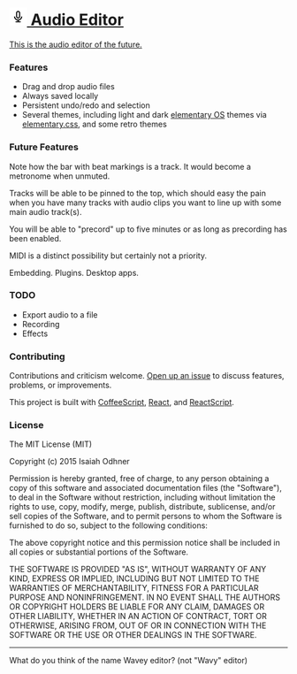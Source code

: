 
# [![](images/icon-32.png) Audio Editor][app]

[This is the audio editor of the future.][app]


### Features

* Drag and drop audio files
* Always saved locally
* Persistent undo/redo and selection
* Several themes, including light and dark [elementary OS][] themes via [elementary.css][], and some retro themes


### Future Features

Note how the bar with beat markings is a track. It would become a metronome when unmuted.

Tracks will be able to be pinned to the top, which should easy the pain when you have many tracks with audio clips you want to line up with some main audio track(s).

You will be able to "precord" up to five minutes or as long as precording has been enabled. 

MIDI is a distinct possibility but certainly not a priority.

Embedding. Plugins. Desktop apps.


### TODO

* Export audio to a file
* Recording
* Effects


### Contributing

Contributions and criticism welcome.
[Open up an issue][new issue] to discuss features, problems, or improvements.

This project is built with [CoffeeScript][], [React][], and [ReactScript][].


### License

The MIT License (MIT)

Copyright (c) 2015 Isaiah Odhner

Permission is hereby granted, free of charge, to any person obtaining a copy
of this software and associated documentation files (the "Software"), to deal
in the Software without restriction, including without limitation the rights
to use, copy, modify, merge, publish, distribute, sublicense, and/or sell
copies of the Software, and to permit persons to whom the Software is
furnished to do so, subject to the following conditions:

The above copyright notice and this permission notice shall be included in all
copies or substantial portions of the Software.

THE SOFTWARE IS PROVIDED "AS IS", WITHOUT WARRANTY OF ANY KIND, EXPRESS OR
IMPLIED, INCLUDING BUT NOT LIMITED TO THE WARRANTIES OF MERCHANTABILITY,
FITNESS FOR A PARTICULAR PURPOSE AND NONINFRINGEMENT. IN NO EVENT SHALL THE
AUTHORS OR COPYRIGHT HOLDERS BE LIABLE FOR ANY CLAIM, DAMAGES OR OTHER
LIABILITY, WHETHER IN AN ACTION OF CONTRACT, TORT OR OTHERWISE, ARISING FROM,
OUT OF OR IN CONNECTION WITH THE SOFTWARE OR THE USE OR OTHER DEALINGS IN THE
SOFTWARE.


-------

What do you think of the name Wavey editor? (not "Wavy" editor)

[app]: http://1j01.github.io/audio-editor/
[elementary OS]: https://elementary.io/
[elementary.css]: https://github.com/1j01/elementary.css/
[CoffeeScript]: http://coffeescript.org/
[React]: https://facebook.github.io/react/
[ReactScript]: https://github.com/1j01/react-script
[new issue]: https://github.com/1j01/audio-editor/issues/new
